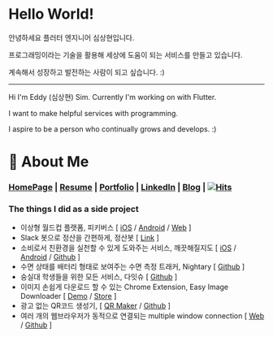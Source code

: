 # **Hello World!**

안녕하세요 플러터 엔지니어 심상현입니다.

프로그래밍이라는 기술을 활용해 세상에 도움이 되는 서비스를 만들고 있습니다.

계속해서 성장하고 발전하는 사람이 되고 싶습니다. :)

---

Hi I'm Eddy (심상현) Sim. Currently I'm working on with Flutter.

I want to make helpful services with programming.

I aspire to be a person who continually grows and develops. :)

# 📸 About Me
### [HomePage](https://halfmoon.day) | [Resume](https://docs.google.com/document/d/1fR3zT7zoAwWAI7rMqLDQOgyp4iwxcXaNXXClryfO3qY/edit?usp=sharing) | [Portfolio](https://archive-halfmoon-mind.s3.ap-northeast-2.amazonaws.com/portfolio_240322.pdf) | [LinkedIn](https://www.linkedin.com/in/eddy-sim/) | [Blog](https://velog.io/@halfmoon_mind/posts) | [![Hits](https://hits.seeyoufarm.com/api/count/incr/badge.svg?url=https%3A%2F%2Fgithub.com%2Fhalfmoon-mind&count_bg=%2379C83D&title_bg=%23555555&icon=&icon_color=%23E7E7E7&title=hits&edge_flat=false)](https://hits.seeyoufarm.com)

### The things I did as a side project
- 이상형 월드컵 플랫폼, 피키버스 [ [iOS](https://apps.apple.com/kr/app/%ED%94%BC%ED%82%A4%EB%B2%84%EC%8A%A4/id6742077036?uo=2) / [Android](https://play.google.com/store/apps/details?id=com.pickiverse.app) / [Web](https://pickiverse.com) ]
- Slack 봇으로 정산을 간편하게, 정산봇 [ [Link](https://slack.com/marketplace/A087W0YSC7N-) ]
- 소비로서 친환경을 실천할 수 있게 도와주는 서비스, 깨끗해질지도 [ [iOS](https://apps.apple.com/kr/app/%EA%B9%A8%EB%81%97%ED%95%B4%EC%A7%88%EC%A7%80%EB%8F%84/id6449622294) / [Android](https://play.google.com/store/apps/details?id=com.may_be_clean.plant) / [Github](https://github.com/May-Be-Clean) ]
- 수면 상태를 배터리 형태로 보여주는 수면 측정 트래커, Nightary [ [Github](https://github.com/GDSC-snowflowerthon/Nightary-team12-mobile) ]
- 숭실대 학생들을 위한 모든 서비스, 다잇슈 [ [Github](https://github.com/DaITssu) ]
- 이미지 손쉽게 다운로드 할 수 있는 Chrome Extension, Easy Image Downloader [ [Demo](https://www.youtube.com/watch?v=iLoTBTHKjzk&ab_channel=HALFMOON) / [Store](https://chromewebstore.google.com/detail/easy-image-downloader/lnldmkhkjnkcfndnhibbnaohplecldmb?authuser=0&hl=ko) ]
- 광고 없는 QR코드 생성기, [ [QR Maker](https://www.qrmaker.site/) / [Github](https://github.com/halfmoon-mind/qr-maker) ]
- 여러 개의 웹브라우저가 동적으로 연결되는 multiple window connection [ [Web](https://mutliple-windows.s3.ap-northeast-2.amazonaws.com/index.html) / [Github](https://github.com/halfmoon-mind/multiple-window-connection) ]

